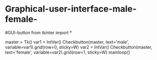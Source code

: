# Graphical-user-interface-male-female-
#GUI-button
from tkinter import *

master = Tk()
var1 = IntVar()
Checkbutton(master, text='male', variable=var1).grid(row=0, sticky=W)
var2 = IntVar()
Checkbutton(master, text='female', variable=var2).grid(row=1, sticky=W)
mainloop()
